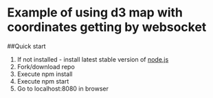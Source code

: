 # Example of using d3 map with coordinates getting by websocket

##Quick start
1. If not installed - install latest stable version of [node.js](https://nodejs.org/en/)
1. Fork/download repo
2. Execute npm install
3. Execute npm start
4. Go to localhost:8080 in browser
